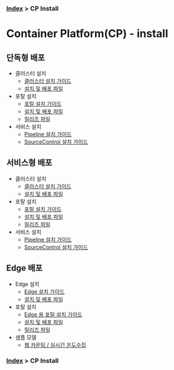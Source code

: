 ### [Index](https://github.com/PaaS-TA/Guide/tree/working-new-template) > CP Install
# Container Platform(CP) - install

## 단독형 배포   
- 클러스터 설치
  + [클러스터 설치 가이드](https://github.com/PaaS-TA/paas-ta-container-platform/blob/master/install-guide/standalone/paas-ta-container-platform-standalone-deployment-guide-v1.2.md)
  + [설치 및 배포 파일](https://github.com/PaaS-TA/paas-ta-container-platform-deployment/tree/master/standalone)
- 포탈 설치
  + [포탈 설치 가이드](https://github.com/PaaS-TA/paas-ta-container-platform/blob/master/install-guide/bosh/paas-ta-container-platform-bosh-deployment-spray-guide-v1.2.md)  
  + [설치 및 배포 파일](https://github.com/PaaS-TA/paas-ta-container-platform-deployment/tree/master/bosh)  
  + [릴리즈 파일](https://github.com/PaaS-TA/paas-ta-container-platform-release/tree/master)
- 서비스 설치
  + [Pipeline 설치 가이드](https://github.com/PaaS-TA/paas-ta-container-platform/blob/dev/install-guide/pipeline/paas-ta-container-platform-pipeline-standalone-guide-v1.2.md)
  + [SourceControl 설치 가이드](https://github.com/PaaS-TA/paas-ta-container-platform/blob/dev/install-guide/source-control/paas-ta-container-platform-source-control-standalone-guide-v1.2.md)

## 서비스형 배포 
- 클러스터 설치
  + [클러스터 설치 가이드](https://github.com/PaaS-TA/paas-ta-container-platform/blob/master/install-guide/standalone/paas-ta-container-platform-standalone-deployment-guide-v1.2.md)  
  + [설치 및 배포 파일](https://github.com/PaaS-TA/paas-ta-container-platform-deployment/tree/master/standalone)
- 포탈 설치
  + [포탈 설치 가이드](https://github.com/PaaS-TA/paas-ta-container-platform/blob/master/install-guide/bosh/paas-ta-container-platform-bosh-deployment-caas-guide-v1.2.md)
  + [설치 및 배포 파일](https://github.com/PaaS-TA/paas-ta-container-platform-deployment/tree/master/bosh)   
  + [릴리즈 파일](https://github.com/PaaS-TA/paas-ta-container-platform-release/tree/master) 
- 서비스 설치
  + [Pipeline 설치 가이드](https://github.com/PaaS-TA/paas-ta-container-platform/blob/dev/install-guide/pipeline/paas-ta-container-platform-pipeline-service-guide-v1.2.md)
  + [SourceControl 설치 가이드](https://github.com/PaaS-TA/paas-ta-container-platform/blob/dev/install-guide/source-control/paas-ta-container-platform-source-control-service-guide-v1.2.md)

## Edge 배포
- Edge 설치
  + [Edge 설치 가이드](https://github.com/PaaS-TA/paas-ta-container-platform/blob/master/install-guide/edge/paas-ta-container-platform-edge-deployment-guide-v1.2.md)  
  + [설치 및 배포 파일](https://github.com/PaaS-TA/paas-ta-container-platform-deployment/tree/master/edge)
- 포탈 설치
  + [Edge 용 포탈 설치 가이드](https://github.com/PaaS-TA/paas-ta-container-platform/blob/master/install-guide/bosh/paas-ta-container-platform-bosh-deployment-edge-guide-v1.0.md)  
  + [설치 및 배포 파일](https://github.com/PaaS-TA/paas-ta-container-platform-deployment/tree/master/bosh)  
  + [릴리즈 파일](https://github.com/PaaS-TA/paas-ta-container-platform-release/tree/master)
- 샘플 모델
  + [웹 카운팅 / 실시간 온도수집](https://github.com/PaaS-TA/paas-ta-container-platform/blob/master/install-guide/edge/paas-ta-container-platform-edge-sample-guide.md)




### [Index](https://github.com/PaaS-TA/Guide/tree/working-new-template) > CP Install
